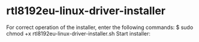# rtl8192eu-linux-driver-installer
For correct operation of the installer, enter the following commands:
$ sudo chmod +x rtl8192eu-linux-driver-installer.sh
Start installer:

